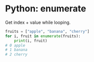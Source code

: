 # Python: enumerate
Get index + value while looping.

```python
fruits = ["apple", "banana", "cherry"]
for i, fruit in enumerate(fruits):
    print(i, fruit)
# 0 apple
# 1 banana
# 2 cherry
